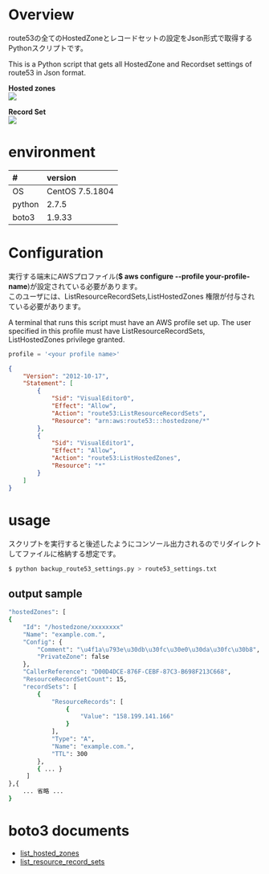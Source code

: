 # Overview

route53の全てのHostedZoneとレコードセットの設定をJson形式で取得するPythonスクリプトです。

This is a Python script that gets all HostedZone and Recordset settings of route53 in Json format.

**Hosted zones**  
![](https://i.gyazo.com/ffcb87fda027a861ee258cd0ad252465.png)

**Record Set**  
![](https://i.gyazo.com/6de6b19f9f3fb4e601101a52e51f1843.png)

# environment

| # | version |
|:--|:--|
| OS   | CentOS 7.5.1804  |
| python  | 2.7.5  |
| boto3  | 1.9.33  |

# Configuration

実行する端末にAWSプロファイル(**$ aws configure --profile your-profile-name**)が設定されている必要があります。  
このユーザには、ListResourceRecordSets,ListHostedZones 権限が付与されている必要があります。

A terminal that runs this script must have an AWS profile set up.
The user specified in this profile must have ListResourceRecordSets, ListHostedZones privilege granted.

```python:backup_route53_settings.py
profile = '<your profile name>'
```

```json
{
    "Version": "2012-10-17",
    "Statement": [
        {
            "Sid": "VisualEditor0",
            "Effect": "Allow",
            "Action": "route53:ListResourceRecordSets",
            "Resource": "arn:aws:route53:::hostedzone/*"
        },
        {
            "Sid": "VisualEditor1",
            "Effect": "Allow",
            "Action": "route53:ListHostedZones",
            "Resource": "*"
        }
    ]
}
```



# usage

スクリプトを実行すると後述したようにコンソール出力されるのでリダイレクトしてファイルに格納する想定です。

```bash
$ python backup_route53_settings.py > route53_settings.txt
```

## output sample

```bash
"hostedZones": [
{
    "Id": "/hostedzone/xxxxxxxx"
    "Name": "example.com.",
    "Config": {
        "Comment": "\u4f1a\u793e\u30db\u30fc\u30e0\u30da\u30fc\u30b8",
        "PrivateZone": false
    },
    "CallerReference": "D00D4DCE-876F-CEBF-87C3-B698F213C668",
    "ResourceRecordSetCount": 15,
    "recordSets": [
        {
            "ResourceRecords": [
                {
                    "Value": "158.199.141.166"
                }
            ],
            "Type": "A",
            "Name": "example.com.",
            "TTL": 300
        },
        { ... }
     ]
},{
    ... 省略 ...
}
```

# boto3 documents

- [list_hosted_zones](https://boto3.amazonaws.com/v1/documentation/api/latest/reference/services/route53.html#Route53.Client.list_hosted_zones)
- [list_resource_record_sets](https://boto3.amazonaws.com/v1/documentation/api/latest/reference/services/route53.html#Route53.Client.list_resource_record_sets)
